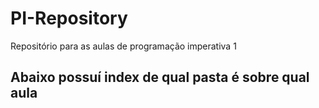 # PI-Repository
Repositório para as aulas de programação imperativa 1


Abaixo possuí index de qual pasta é sobre qual aula
---
